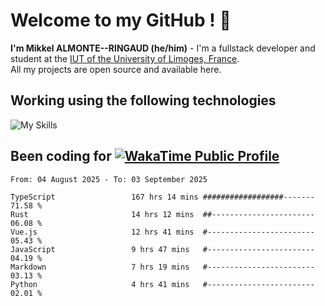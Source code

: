 # Welcome to my GitHub ! 🌃

**I'm Mikkel ALMONTE--RINGAUD (he/him)** - I'm a fullstack developer and student at the [IUT of the University of Limoges, France](https://iut.unilim.fr). \
All my projects are open source and available here.

## Working using the following technologies

![My Skills](https://skillicons.dev/icons?i=solidjs,pnpm,nodejs,ts,js,vercel,netlify,html,css,rust,astro,git,vue,md,electron,figma,github,bash,bun,cloudflare,py,tailwind,nginx,npm,tauri,vite,zig,yarn,windicss,dart,flutter,kotlin&theme=dark)

## Been coding for [![WakaTime Public Profile](https://wakatime.com/badge/user/0839e595-e07a-435c-8d59-ed95f2a3d6dd.svg?style=flat-square)](https://wakatime.com/@0839e595-e07a-435c-8d59-ed95f2a3d6dd)

<!--START_SECTION:waka-->

```plain
From: 04 August 2025 - To: 03 September 2025

TypeScript                 167 hrs 14 mins ##################-------   71.58 %
Rust                       14 hrs 12 mins  ##-----------------------   06.08 %
Vue.js                     12 hrs 41 mins  #------------------------   05.43 %
JavaScript                 9 hrs 47 mins   #------------------------   04.19 %
Markdown                   7 hrs 19 mins   #------------------------   03.13 %
Python                     4 hrs 41 mins   #------------------------   02.01 %
```

<!--END_SECTION:waka-->

